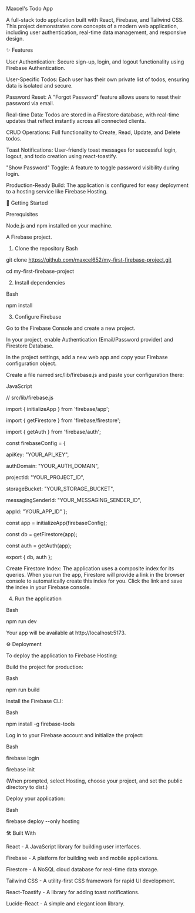 Maxcel's Todo App

A full-stack todo application built with React, Firebase, and Tailwind CSS. This project demonstrates core concepts of a modern web application, including user authentication, real-time data management, and responsive design.


✨ Features

User Authentication: Secure sign-up, login, and logout functionality using Firebase Authentication.

User-Specific Todos: Each user has their own private list of todos, ensuring data is isolated and secure.

Password Reset: A "Forgot Password" feature allows users to reset their password via email.

Real-time Data: Todos are stored in a Firestore database, with real-time updates that reflect instantly across all connected clients.

CRUD Operations: Full functionality to Create, Read, Update, and Delete todos.

Toast Notifications: User-friendly toast messages for successful login, logout, and todo creation using react-toastify.

"Show Password" Toggle: A feature to toggle password visibility during login.

Production-Ready Build: The application is configured for easy deployment to a hosting service like Firebase Hosting.

🚀 Getting Started

Prerequisites

Node.js and npm installed on your machine.

A Firebase project.

1. Clone the repository
Bash

git clone https://github.com/maxcel652/my-first-firebase-project.git

cd my-first-firebase-project

2. Install dependencies

Bash

npm install

3. Configure Firebase

Go to the Firebase Console and create a new project.

In your project, enable Authentication (Email/Password provider) and Firestore Database.

In the project settings, add a new web app and copy your Firebase configuration object.

Create a file named src/lib/firebase.js and paste your configuration there:

JavaScript

// src/lib/firebase.js

import { initializeApp } from 'firebase/app';

import { getFirestore } from 'firebase/firestore';

import { getAuth } from 'firebase/auth';

const firebaseConfig = {

  apiKey: "YOUR_API_KEY",

  authDomain: "YOUR_AUTH_DOMAIN",

  projectId: "YOUR_PROJECT_ID",

  storageBucket: "YOUR_STORAGE_BUCKET",

  messagingSenderId: "YOUR_MESSAGING_SENDER_ID",

  appId: "YOUR_APP_ID"
};

const app = initializeApp(firebaseConfig);

const db = getFirestore(app);

const auth = getAuth(app);

export { db, auth };

Create Firestore Index: The application uses a composite index for its queries. When you run the app, Firestore will provide a link in the browser console to automatically create this index for you. Click the link and save the index in your Firebase console.

4. Run the application

Bash

npm run dev

Your app will be available at http://localhost:5173.

⚙️ Deployment

To deploy the application to Firebase Hosting:

Build the project for production:

Bash

npm run build

Install the Firebase CLI:

Bash

npm install -g firebase-tools

Log in to your Firebase account and initialize the project:

Bash

firebase login

firebase init

(When prompted, select Hosting, choose your project, and set the public directory to dist.)

Deploy your application:

Bash

firebase deploy --only hosting

🛠️ Built With

React - A JavaScript library for building user interfaces.

Firebase - A platform for building web and mobile applications.

Firestore - A NoSQL cloud database for real-time data storage.

Tailwind CSS - A utility-first CSS framework for rapid UI development.

React-Toastify - A library for adding toast notifications.

Lucide-React - A simple and elegant icon library.
